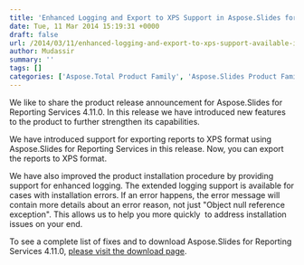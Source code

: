 ```yaml
---
title: 'Enhanced Logging and Export to XPS Support in Aspose.Slides for Reporting Services 4.11.0'
date: Tue, 11 Mar 2014 15:19:31 +0000
draft: false
url: /2014/03/11/enhanced-logging-and-export-to-xps-support-available-in-aspose.slides-for-reporting-services-4.11.0/
author: Mudassir
summary: ''
tags: []
categories: ['Aspose.Total Product Family', 'Aspose.Slides Product Family']
---
```


We like to share the product release announcement for Aspose.Slides for Reporting Services 4.11.0. In this release we have introduced new features to the product to further strengthen its capabilities.

We have introduced support for exporting reports to XPS format using Aspose.Slides for Reporting Services in this release. Now, you can export the reports to XPS format.

We have also improved the product installation procedure by providing support for enhanced logging. The extended logging support is available for cases with installation errors. If an error happens, the error message will contain more details about an error reason, not just "Object null reference exception". This allows us to help you more quickly  to address installation issues on your end.

To see a complete list of fixes and to download Aspose.Slides for Reporting Services 4.11.0, [please visit the download page][1].




[1]: http://www.aspose.com/community/files/52/ssrs-rendering-extensions/aspose.slides-for-reporting-services/default.aspx




